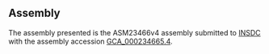 

Assembly
--------

The assembly presented is the ASM23466v4 assembly submitted to
[INSDC](http://www.insdc.org) with the assembly accession
[GCA\_000234665.4](http://www.ebi.ac.uk/ena/data/view/GCA_000234665.4).
